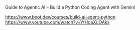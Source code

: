 Guide to Agentic AI – Build a Python Coding Agent with Gemini


https://www.boot.dev/courses/build-ai-agent-python
https://www.youtube.com/watch?v=YtHdaXuOAks